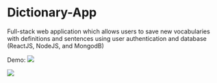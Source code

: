 # Dictionary-App

Full-stack web application which allows users to save new vocabularies 
with definitions and sentences using user authentication and database (ReactJS, NodeJS, and MongodB) 

Demo:
![](demo-1.gif)

![](Demo-2.gif)
